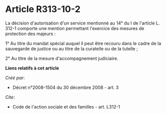 # Article R313-10-2

La décision d'autorisation d'un service mentionné au 14° du I de l'article L. 312-1 comporte une mention permettant
l'exercice des mesures de protection des majeurs : 

1° Au titre du mandat spécial auquel il peut être recouru dans le cadre de la sauvegarde de justice ou au titre de la
curatelle ou de la tutelle ; 

2° Au titre de la mesure d'accompagnement judiciaire.

**Liens relatifs à cet article**

_Créé par_:

  - Décret n°2008-1504 du 30 décembre 2008 - art. 3

_Cite_:

  - Code de l'action sociale et des familles - art. L312-1
